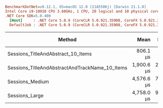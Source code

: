 ``` ini

BenchmarkDotNet=v0.12.1, OS=macOS 12.0 (21A5506j) [Darwin 21.1.0]
Intel Core i9-10910 CPU 3.60GHz, 1 CPU, 20 logical and 10 physical cores
.NET Core SDK=5.0.400
  [Host]     : .NET Core 5.0.9 (CoreCLR 5.0.921.35908, CoreFX 5.0.921.35908), X64 RyuJIT
  DefaultJob : .NET Core 5.0.9 (CoreCLR 5.0.921.35908, CoreFX 5.0.921.35908), X64 RyuJIT


```
|                                         Method |       Mean |    Error |    StdDev |     Median | Rank |   Gen 0 |   Gen 1 | Gen 2 | Allocated |
|----------------------------------------------- |-----------:|---------:|----------:|-----------:|-----:|--------:|--------:|------:|----------:|
|             Sessions_TitleAndAbstract_10_Items |   806.1 μs |  7.01 μs |   5.86 μs |   808.1 μs |    1 |  5.8594 |       - |     - |  60.62 KB |
| Sessions_TitleAndAbstractAndTrackName_10_Items | 1,900.6 μs | 26.74 μs |  23.70 μs | 1,895.8 μs |    2 | 11.7188 |       - |     - | 120.33 KB |
|                                Sessions_Medium | 4,576.6 μs | 74.65 μs |  79.87 μs | 4,563.7 μs |    3 | 70.3125 | 23.4375 |     - | 754.28 KB |
|                                 Sessions_Large | 4,758.0 μs | 93.40 μs | 179.95 μs | 4,765.9 μs |    4 | 70.3125 | 23.4375 |     - | 754.23 KB |
